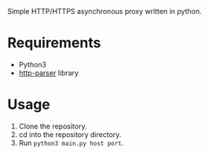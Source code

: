 Simple HTTP/HTTPS asynchronous proxy written in python.

# Requirements
- Python3
- [http-parser](https://pypi.org/project/http-parser/) library
# Usage
1. Clone the repository.
2. cd into the repository directory.
3. Run `python3 main.py host port`.
